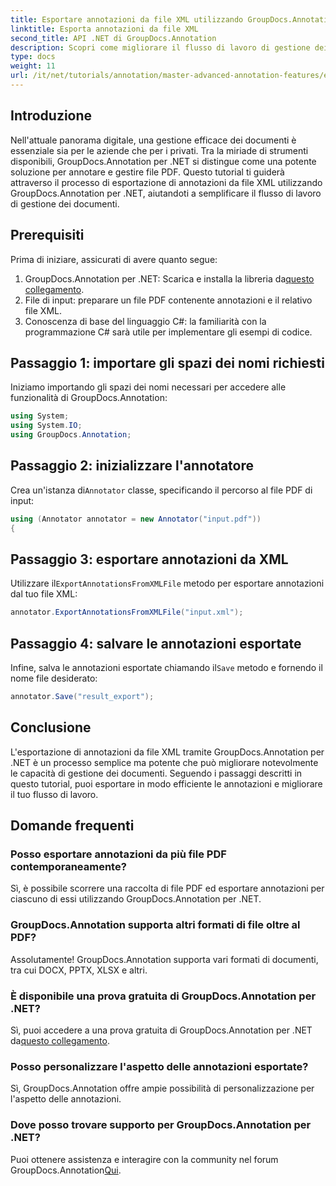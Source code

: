 ```yaml
---
title: Esportare annotazioni da file XML utilizzando GroupDocs.Annotation per .NET
linktitle: Esporta annotazioni da file XML
second_title: API .NET di GroupDocs.Annotation
description: Scopri come migliorare il flusso di lavoro di gestione dei documenti esportando annotazioni da file XML con GroupDocs.Annotation per .NET. Questo tutorial completo fornisce istruzioni passo-passo.
type: docs
weight: 11
url: /it/net/tutorials/annotation/master-advanced-annotation-features/export-annotations-from-xml-file/
---
```

## Introduzione

Nell'attuale panorama digitale, una gestione efficace dei documenti è essenziale sia per le aziende che per i privati. Tra la miriade di strumenti disponibili, GroupDocs.Annotation per .NET si distingue come una potente soluzione per annotare e gestire file PDF. Questo tutorial ti guiderà attraverso il processo di esportazione di annotazioni da file XML utilizzando GroupDocs.Annotation per .NET, aiutandoti a semplificare il flusso di lavoro di gestione dei documenti.

## Prerequisiti

Prima di iniziare, assicurati di avere quanto segue:

1.  GroupDocs.Annotation per .NET: Scarica e installa la libreria da[questo collegamento](https://releases.groupdocs.com/annotation/net/).
2. File di input: preparare un file PDF contenente annotazioni e il relativo file XML.
3. Conoscenza di base del linguaggio C#: la familiarità con la programmazione C# sarà utile per implementare gli esempi di codice.

## Passaggio 1: importare gli spazi dei nomi richiesti

Iniziamo importando gli spazi dei nomi necessari per accedere alle funzionalità di GroupDocs.Annotation:

```csharp
using System;
using System.IO;
using GroupDocs.Annotation;
```

## Passaggio 2: inizializzare l'annotatore

 Crea un'istanza di`Annotator` classe, specificando il percorso al file PDF di input:

```csharp
using (Annotator annotator = new Annotator("input.pdf"))
{
```

## Passaggio 3: esportare annotazioni da XML

 Utilizzare il`ExportAnnotationsFromXMLFile` metodo per esportare annotazioni dal tuo file XML:

```csharp
annotator.ExportAnnotationsFromXMLFile("input.xml");
```

## Passaggio 4: salvare le annotazioni esportate

 Infine, salva le annotazioni esportate chiamando il`Save` metodo e fornendo il nome file desiderato:

```csharp
annotator.Save("result_export");
```

## Conclusione

L'esportazione di annotazioni da file XML tramite GroupDocs.Annotation per .NET è un processo semplice ma potente che può migliorare notevolmente le capacità di gestione dei documenti. Seguendo i passaggi descritti in questo tutorial, puoi esportare in modo efficiente le annotazioni e migliorare il tuo flusso di lavoro.

## Domande frequenti

### Posso esportare annotazioni da più file PDF contemporaneamente?

Sì, è possibile scorrere una raccolta di file PDF ed esportare annotazioni per ciascuno di essi utilizzando GroupDocs.Annotation per .NET.

### GroupDocs.Annotation supporta altri formati di file oltre al PDF?

Assolutamente! GroupDocs.Annotation supporta vari formati di documenti, tra cui DOCX, PPTX, XLSX e altri.

### È disponibile una prova gratuita di GroupDocs.Annotation per .NET?

 Sì, puoi accedere a una prova gratuita di GroupDocs.Annotation per .NET da[questo collegamento](https://releases.groupdocs.com/).

### Posso personalizzare l'aspetto delle annotazioni esportate?

Sì, GroupDocs.Annotation offre ampie possibilità di personalizzazione per l'aspetto delle annotazioni.

### Dove posso trovare supporto per GroupDocs.Annotation per .NET?

 Puoi ottenere assistenza e interagire con la community nel forum GroupDocs.Annotation[Qui](https://forum.groupdocs.com/c/annotation/10).